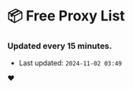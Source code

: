 # :package: Free Proxy List
### Updated every 15 minutes.

- Last updated: `2024-11-02 03:49`

:heart:
